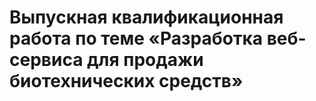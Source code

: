 # Выпускная квалификационная работа по теме «Разработка веб-сервиса для продажи биотехнических средств»
